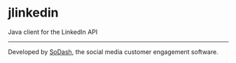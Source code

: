 # jlinkedin
Java client for the LinkedIn API

-----
Developed by [SoDash](http://sodash.com), the social media customer engagement software.
